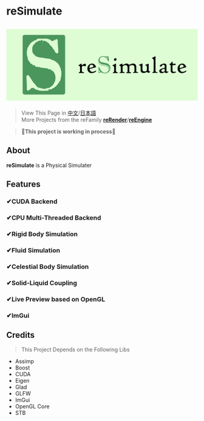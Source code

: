 # reSimulate
![reSimulate](readMe/reSimulate.png)
---
> View This Page in [中文](readMe/readMe_CN.md)/[日本語](readMe/readMe_JP.md)  
> More Projects from the reFamily [**reRender**](https://github.com/GZhonghui/reRender)/[**reEngine**](https://github.com/GZhonghui/reEngine)

> 🚧**This project is working in process**🚧

## About
**reSimulate** is a Physical Simulater

## Features
### ✔CUDA Backend
### ✔CPU Multi-Threaded Backend
### ✔Rigid Body Simulation
### ✔Fluid Simulation
### ✔Celestial Body Simulation
### ✔Solid-Liquid Coupling
### ✔Live Preview based on OpenGL
### ✔ImGui

## Credits
> This Project Depends on the Following Libs
* Assimp
* Boost
* CUDA
* Eigen
* Glad
* GLFW
* ImGui
* OpenGL Core
* STB

